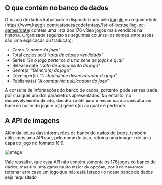 ## O que contém no banco de dados

O banco de dados trabalhado e disponibilizado pelo [kaggle](https://www.kaggle.com) no seguinte link: (https://www.kaggle.com/datasets/codefantasy/list-of-bestselling-pc-games/data) contém uma lista dos 176 vídeo jogos mais vendidos na história. Organizado segundo as seguintes colunas (os nomes entre aspas são uma explicação ou tradução):

-  Game *"o nome do jogo"*
-  Total copies sold *"total de cópias vendidads"*
-  Series *"Se o jogo pertence a uma série de jogos e qual"*
-  Release date *"Data de lançamento do jogo"*
-  Genre(s) *"Gênero(s) do jogo"*
-  Developer(s) *"O studio/time desenvolvedor do jogo"*
-  Publisher(s) *"A companhia publicadora do jogo"*


A consulta de informações do banco de dados, portanto, pode ser realizada por qualquer um dos parâmetros apresentados. No entanto, no desenvolvimento do site, decidiu-se útil para o nosso caso a consulta por base no nome do jogo e o(s) gênero(s) ao qual ele pertence.

## A API de imagens

Além da leitura das informações do banco de dados de jogos, também utilizamos uma API que, pelo nome do jogo, retorna uma imagem de uma capa do jogo no formato 16:9.

![image](https://github.com/user-attachments/assets/715920c5-6075-4ed4-b9b1-a3467c0b410c)


Vale ressaltar, que essa API não contém somente os 176 jogos do banco de dados, mas sim uma gama muito maior de opções, por isso devemos retornar erro caso um jogo que não está listado no nosso banco de dados seja requisitado
